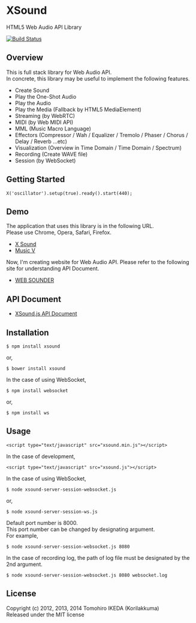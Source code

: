 XSound
=========
  
HTML5 Web Audio API Library
  
[![Build Status](https://travis-ci.org/Korilakkuma/XSound.svg?branch=master)](https://travis-ci.org/Korilakkuma/XSound)
  
## Overview
  
This is full stack library for Web Audio API.  
In concrete, this library may be useful to implement the following features.
  
* Create Sound
* Play the One-Shot Audio
* Play the Audio
* Play the Media (Fallback by HTML5 MediaElement)
* Streaming (by WebRTC)
* MIDI (by Web MIDI API)
* MML (Music Macro Language)
* Effectors (Compressor / Wah / Equalizer / Tremolo / Phaser / Chorus / Delay / Reverb ...etc)
* Visualization (Overview in Time Domain / Time Domain / Spectrum)
* Recording (Create WAVE file)
* Session (by WebSocket)
  
## Getting Started
  
    X('oscillator').setup(true).ready().start(440);
  
## Demo
  
The application that uses this library is in the following URL.  
Please use Chrome, Opera, Safari, Firefox.
  
* [X Sound](https://korilakkuma.github.io/X-Sound/)
* [Music V](http://curtaincall.weblike.jp/portfolio-music-v/)
  
Now, I'm creating website for Web Audio API. Please refer to the following site for understanding API Document.
  
* [WEB SOUNDER](http://curtaincall.weblike.jp/portfolio-web-sounder/)
  
## API Document
  
* [XSound.js API Document](https://korilakkuma.github.io/XSound/)
  
## Installation
  
    $ npm install xsound
  
or,
  
    $ bower install xsound
  
In the case of using WebSocket,
  
    $ npm install websocket
  
or,
  
    $ npm install ws
  
## Usage
  
    <script type="text/javascript" src="xsound.min.js"></script>
  
In the case of development,
  
    <script type="text/javascript" src="xsound.js"></script>
  
In the case of using WebSocket,
  
    $ node xsound-server-session-websocket.js
  
or,
  
    $ node xsound-server-session-ws.js
  
Default port number is 8000.  
This port number can be changed by designating argument.  
For example,
  
    $ node xsound-server-session-websocket.js 8080
  
In the case of recording log, the path of log file must be designated by the 2nd argument.
  
    $ node xsound-server-session-websocket.js 8080 websocket.log
  
## License
  
Copyright (c) 2012, 2013, 2014 Tomohiro IKEDA (Korilakkuma)  
Released under the MIT license
  
